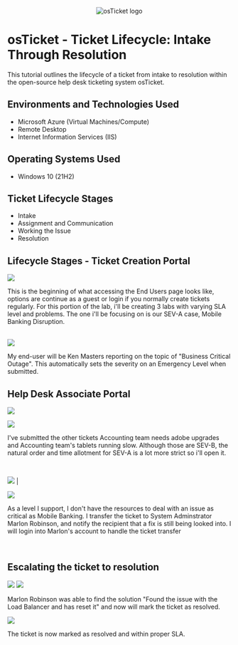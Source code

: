 <p align="center">
<img src="https://i.imgur.com/Clzj7Xs.png" alt="osTicket logo"/>
</p>

<h1>osTicket - Ticket Lifecycle: Intake Through Resolution</h1>
This tutorial outlines the lifecycle of a ticket from intake to resolution within the open-source help desk ticketing system osTicket.<br />


<h2>Environments and Technologies Used</h2>

- Microsoft Azure (Virtual Machines/Compute)
- Remote Desktop
- Internet Information Services (IIS)

<h2>Operating Systems Used </h2>

- Windows 10</b> (21H2)

<h2>Ticket Lifecycle Stages</h2>

- Intake
- Assignment and Communication
- Working the Issue
- Resolution

<h2>Lifecycle Stages - Ticket Creation Portal</h2>

<p>
<img src="https://cdn.discordapp.com/attachments/677756436784218132/1095551979343847556/image.png"/>
</p>
<p>

This is the beginning of what accessing the End Users page looks like, options are continue as a guest or login if you normally create tickets regularly. For this portion of the lab, i'll be creating 3 labs with varying SLA level and problems. The one i'll be focusing on is our SEV-A case, Mobile Banking Disruption.
</p>
<br />
<img src="https://cdn.discordapp.com/attachments/677756436784218132/1095555680766795777/image.png"/>

My end-user will be Ken Masters reporting on the topic of "Business Critical Outage". This automatically sets the severity on an Emergency Level when submitted.
<p>
<h2>Help Desk Associate Portal</h2>
<img src="https://cdn.discordapp.com/attachments/677756436784218132/1095556653161652234/image.png"/>
</p>
<p>
<img src="https://cdn.discordapp.com/attachments/677756436784218132/1095565611767185479/image.png"/>
</p>
<p>
I've submitted the other tickets Accounting team needs adobe upgrades and Accounting team's tablets running slow. Although those are SEV-B, the natural order and time allotment for SEV-A is a lot more strict so i'll open it.
</p>
<br />

<p>
<img src="https://cdn.discordapp.com/attachments/677756436784218132/1095566951075545178/image.png"/>
|<p>
<img src="https://cdn.discordapp.com/attachments/677756436784218132/1095580344788451399/image.png"/>
</p>
<p>
As a level I support, I don't have the resources to deal with an issue as critical as Mobile Banking. I transfer the ticket to System Adminstrator Marlon Robinson, and notify the recipient that a fix is still being looked into. I will login into Marlon's account to handle the ticket transfer
</p>
<br />
<h2>Escalating the ticket to resolution</h2>
<img src="https://cdn.discordapp.com/attachments/677756436784218132/1095582978383556608/image.png/image.png"/>


<img src="https://cdn.discordapp.com/attachments/677756436784218132/1095582978152865832/image.png"/>

<p>
Marlon Robinson was able to find the solution "Found the issue with the Load Balancer and has reset it" and now will mark the ticket as resolved.
<p>
<img src="https://cdn.discordapp.com/attachments/677756436784218132/1095585762247983104/image.png"/>

The ticket is now marked as resolved and within proper SLA.

